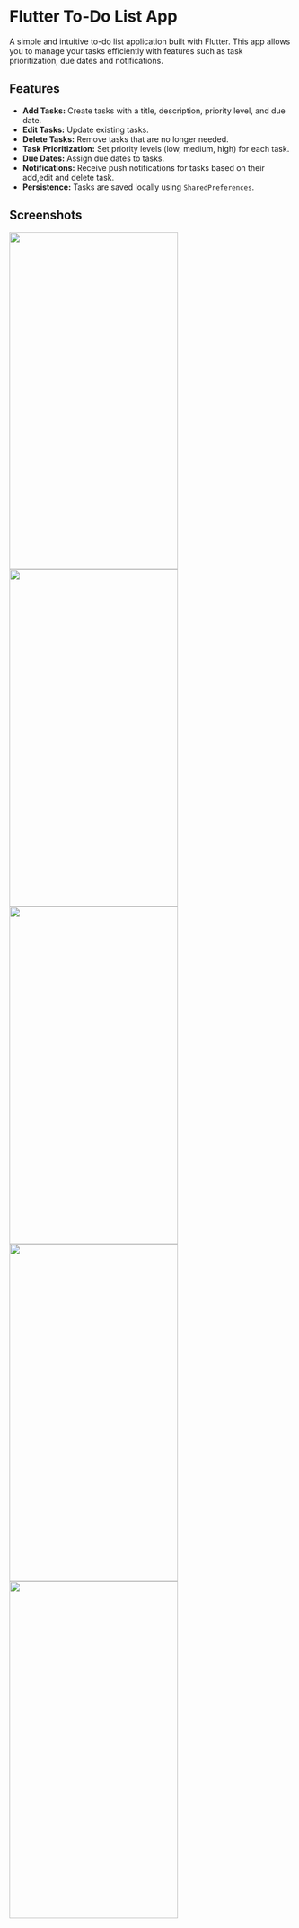 # Flutter To-Do List App

A simple and intuitive to-do list application built with Flutter. This app allows you to manage your tasks efficiently with features such as task prioritization, due dates and notifications.

## Features

- **Add Tasks:** Create tasks with a title, description, priority level, and due date.
- **Edit Tasks:** Update existing tasks.
- **Delete Tasks:** Remove tasks that are no longer needed.
- **Task Prioritization:** Set priority levels (low, medium, high) for each task.
- **Due Dates:** Assign due dates to tasks.
- **Notifications:** Receive push notifications for tasks based on their add,edit and delete task.
- **Persistence:** Tasks are saved locally using `SharedPreferences`.

## Screenshots

<!-- Include some screenshots of your app here -->

 <img src="https://github.com/user-attachments/assets/c90cf860-1e56-4be6-b287-016190e8410e" width="300" height="600">

 <img src="https://github.com/user-attachments/assets/a8dcbf0c-467b-4497-9e81-ebd561be627c" width="300" height="600">


  <img src="https://github.com/user-attachments/assets/fc4d409f-26d5-4783-b492-edfb7ff13f5c" width="300" height="600">


 <img src="https://github.com/user-attachments/assets/e78b9dc3-6b35-46d0-aa16-a768ed121652" width="300" height="600">

  <img src="https://github.com/user-attachments/assets/4a5adb95-544d-4859-bf8a-8bea459aebb6" width="300" height="600">




